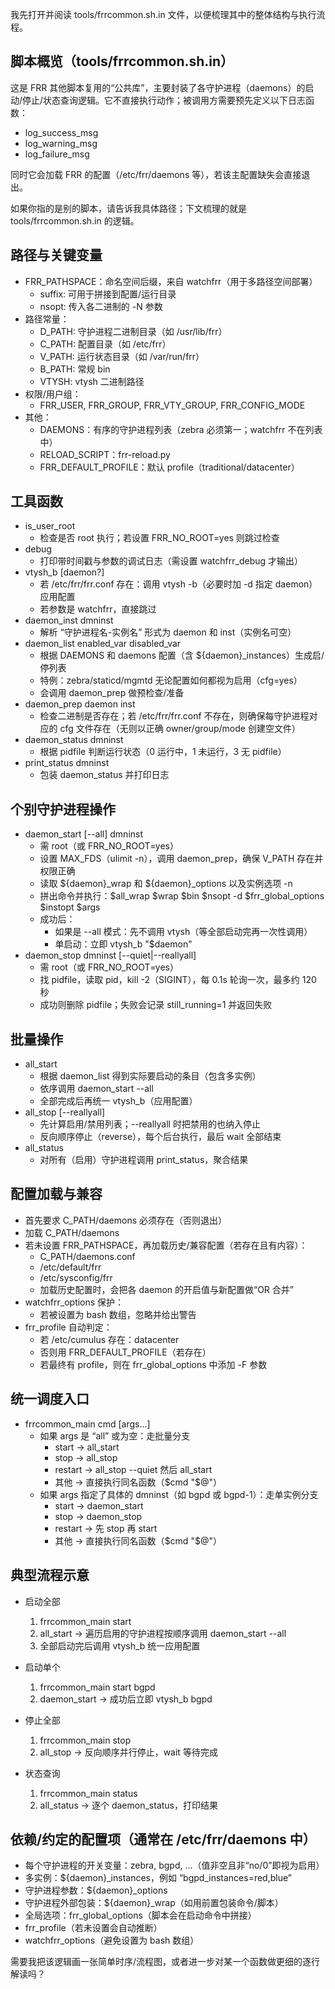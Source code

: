 我先打开并阅读 tools/frrcommon.sh.in 文件，以便梳理其中的整体结构与执行流程。

## 脚本概览（tools/frrcommon.sh.in）

这是 FRR 其他脚本复用的“公共库”，主要封装了各守护进程（daemons）的启动/停止/状态查询逻辑。它不直接执行动作；被调用方需要预先定义以下日志函数：
- log_success_msg
- log_warning_msg
- log_failure_msg

同时它会加载 FRR 的配置（/etc/frr/daemons 等），若该主配置缺失会直接退出。

如果你指的是别的脚本，请告诉我具体路径；下文梳理的就是 tools/frrcommon.sh.in 的逻辑。


## 路径与关键变量

- FRR_PATHSPACE：命名空间后缀，来自 watchfrr（用于多路径空间部署）
  - suffix: 可用于拼接到配置/运行目录
  - nsopt: 传入各二进制的 -N 参数
- 路径常量：
  - D_PATH: 守护进程二进制目录（如 /usr/lib/frr）
  - C_PATH: 配置目录（如 /etc/frr）
  - V_PATH: 运行状态目录（如 /var/run/frr）
  - B_PATH: 常规 bin
  - VTYSH: vtysh 二进制路径
- 权限/用户组：
  - FRR_USER, FRR_GROUP, FRR_VTY_GROUP, FRR_CONFIG_MODE
- 其他：
  - DAEMONS：有序的守护进程列表（zebra 必须第一；watchfrr 不在列表中）
  - RELOAD_SCRIPT：frr-reload.py
  - FRR_DEFAULT_PROFILE：默认 profile（traditional/datacenter）


## 工具函数

- is_user_root
  - 检查是否 root 执行；若设置 FRR_NO_ROOT=yes 则跳过检查
- debug
  - 打印带时间戳与参数的调试日志（需设置 watchfrr_debug 才输出）
- vtysh_b [daemon?]
  - 若 /etc/frr/frr.conf 存在：调用 vtysh -b（必要时加 -d 指定 daemon）应用配置
  - 若参数是 watchfrr，直接跳过
- daemon_inst dmninst
  - 解析 “守护进程名-实例名” 形式为 daemon 和 inst（实例名可空）
- daemon_list enabled_var disabled_var
  - 根据 DAEMONS 和 daemons 配置（含 ${daemon}_instances）生成启/停列表
  - 特例：zebra/staticd/mgmtd 无论配置如何都视为启用（cfg=yes）
  - 会调用 daemon_prep 做预检查/准备
- daemon_prep daemon inst
  - 检查二进制是否存在；若 /etc/frr/frr.conf 不存在，则确保每守护进程对应的 cfg 文件存在（无则以正确 owner/group/mode 创建空文件）
- daemon_status dmninst
  - 根据 pidfile 判断运行状态（0 运行中，1 未运行，3 无 pidfile）
- print_status dmninst
  - 包装 daemon_status 并打印日志


## 个别守护进程操作

- daemon_start [--all] dmninst
  - 需 root（或 FRR_NO_ROOT=yes）
  - 设置 MAX_FDS（ulimit -n），调用 daemon_prep，确保 V_PATH 存在并权限正确
  - 读取 ${daemon}_wrap 和 ${daemon}_options 以及实例选项 -n
  - 拼出命令并执行：$all_wrap $wrap $bin $nsopt -d $frr_global_options $instopt $args
  - 成功后：
    - 如果是 --all 模式：先不调用 vtysh（等全部启动完再一次性调用）
    - 单启动：立即 vtysh_b "$daemon"
- daemon_stop dmninst [--quiet|--reallyall]
  - 需 root（或 FRR_NO_ROOT=yes）
  - 找 pidfile，读取 pid，kill -2（SIGINT），每 0.1s 轮询一次，最多约 120 秒
  - 成功则删除 pidfile；失败会记录 still_running=1 并返回失败


## 批量操作

- all_start
  - 根据 daemon_list 得到实际要启动的条目（包含多实例）
  - 依序调用 daemon_start --all
  - 全部完成后再统一 vtysh_b（应用配置）
- all_stop [--reallyall]
  - 先计算启用/禁用列表；--reallyall 时把禁用的也纳入停止
  - 反向顺序停止（reverse），每个后台执行，最后 wait 全部结束
- all_status
  - 对所有（启用）守护进程调用 print_status，聚合结果


## 配置加载与兼容

- 首先要求 C_PATH/daemons 必须存在（否则退出）
- 加载 C_PATH/daemons
- 若未设置 FRR_PATHSPACE，再加载历史/兼容配置（若存在且有内容）：
  - C_PATH/daemons.conf
  - /etc/default/frr
  - /etc/sysconfig/frr
  - 加载历史配置时，会把各 daemon 的开启值与新配置做“OR 合并”
- watchfrr_options 保护：
  - 若被设置为 bash 数组，忽略并给出警告
- frr_profile 自动判定：
  - 若 /etc/cumulus 存在：datacenter
  - 否则用 FRR_DEFAULT_PROFILE（若存在）
  - 若最终有 profile，则在 frr_global_options 中添加 -F 参数


## 统一调度入口

- frrcommon_main cmd [args...]
  - 如果 args 是 “all” 或为空：走批量分支
    - start → all_start
    - stop → all_stop
    - restart → all_stop --quiet 然后 all_start
    - 其他 → 直接执行同名函数（$cmd "$@"）
  - 如果 args 指定了具体的 dmninst（如 bgpd 或 bgpd-1）：走单实例分支
    - start → daemon_start
    - stop → daemon_stop
    - restart → 先 stop 再 start
    - 其他 → 直接执行同名函数（$cmd "$@"）


## 典型流程示意

- 启动全部
  1) frrcommon_main start
  2) all_start → 遍历启用的守护进程按顺序调用 daemon_start --all
  3) 全部启动完后调用 vtysh_b 统一应用配置

- 启动单个
  1) frrcommon_main start bgpd
  2) daemon_start → 成功后立即 vtysh_b bgpd

- 停止全部
  1) frrcommon_main stop
  2) all_stop → 反向顺序并行停止，wait 等待完成

- 状态查询
  1) frrcommon_main status
  2) all_status → 逐个 daemon_status，打印结果


## 依赖/约定的配置项（通常在 /etc/frr/daemons 中）

- 每个守护进程的开关变量：zebra, bgpd, …（值非空且非“no/0”即视为启用）
- 多实例：${daemon}_instances，例如 “bgpd_instances=red,blue”
- 守护进程参数：${daemon}_options
- 守护进程外部包装：${daemon}_wrap（如用前置包装命令/脚本）
- 全局选项：frr_global_options（脚本会在启动命令中拼接）
- frr_profile（若未设置会自动推断）
- watchfrr_options（避免设置为 bash 数组）

需要我把该逻辑画一张简单时序/流程图，或者进一步对某一个函数做更细的逐行解读吗？
